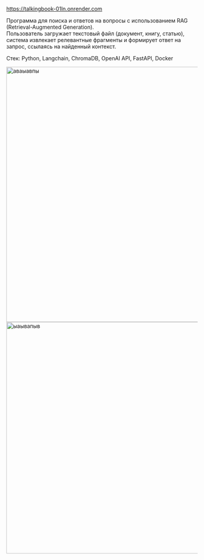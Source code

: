 https://talkingbook-01ln.onrender.com

Программа для поиска и ответов на вопросы с использованием RAG (Retrieval-Augmented Generation).  
Пользователь загружает текстовый файл (документ, книгу, статью), система извлекает релевантные фрагменты и формирует ответ на запрос, ссылаясь на найденный контекст.

Стек:
Python, Langchain, ChromaDB, OpenAI API, FastAPI, Docker

<img width="1022" height="670" alt="аваыавпы" src="https://github.com/user-attachments/assets/37c6120a-be61-412b-93d0-495bab7784cf" />
<img width="1552" height="608" alt="ыаывапыв" src="https://github.com/user-attachments/assets/bf3fb77b-7aaa-49bd-8833-2e730e2e94cf" />
